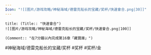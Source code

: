 ```yaml
---
Icon: "![[图片/游戏攻略/神秘海域/德雷克船长的宝藏/奖杯/快速會合.png|30]]"
---
```

```ad-common-gold-trophy
title: (Title:: "快速會合")
![[图片/游戏攻略/神秘海域/德雷克船长的宝藏/奖杯/快速會合.png|100]]

(Comment:: "在7分鐘以內完成第16章「藏寶庫」")
```

#神秘海域/德雷克船长的宝藏/奖杯 #奖杯 #奖杯/金
